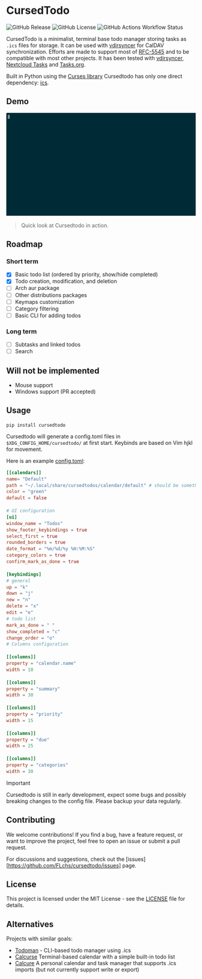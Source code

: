 # CursedTodo

![GitHub Release](https://img.shields.io/github/v/release/flchs/cursedtodo?include_prereleases)
![GitHub License](https://img.shields.io/github/license/flchs/cursedtodo)
![GitHub Actions Workflow Status](https://img.shields.io/github/actions/workflow/status/flchs/cursedtodo/release.yml)

CursedTodo is a minimalist, terminal base todo manager storing tasks as `.ics` files for storage.
It can be used with [vdirsyncer](http://vdirsyncer.pimutils.org) for CalDAV synchronization. Efforts are made to support most of [RFC-5545](https://icalendar.org/RFC-Specifications/iCalendar-RFC-5545/) and to be compatible with most other projects.
It has been tested with [vdirsyncer](http://vdirsyncer.pimutils.org), [Nextcloud Tasks](https://apps.nextcloud.com/apps/tasks) and [Tasks.org](https://tasks.org/).

Built in Python using the [Curses library](https://docs.python.org/3.13/library/curses.html) Cursedtodo has only one direct dependency: [ics](https://github.com/ics-py/ics-py).

## Demo

![demo of cursedtodo](demo.gif "Demo")
> Quick look at Cursedtodo in action.

## Roadmap

### Short term

- [x] Basic todo list (ordered by priority, show/hide completed)
- [x] Todo creation, modification, and deletion
- [ ] Arch aur package
- [ ] Other distributions packages
- [ ] Keymaps customization
- [ ] Category filtering
- [ ] Basic CLI for adding todos

### Long term

- [ ] Subtasks and linked todos
- [ ] Search

## Will not be implemented

- Mouse support
- Windows support (PR accepted)

## Usage

```
pip install cursedtodo
```

Cursedtodo will generate a config.toml files in `$XDG_CONFIG_HOME/cursedtodo/` at first start.
Keybinds are based on Vim hjkl for movement.

Here is an example [config.toml](./src/cursedtodo/config/default_config.toml):

``` toml
[[calendars]]
name= "Default"
path = "~/.local/share/cursedtodos/calendar/default" # should be something like ~/.local/share/vdirsyncer/calendar/work if you are using vdirsyncer
color = "green"
default = false

# UI configuration
[ui]
window_name = "Todos"
show_footer_keybindings = true
select_first = true
rounded_borders = true
date_format = "%m/%d/%y %H:%M:%S"
category_colors = true
confirm_mark_as_done = true

[keybindings]
# general
up = "k"
down = "j"
new = "n"
delete = "x"
edit = "e"
# todo list
mark_as_done = " "
show_completed = "c"
change_order = "o"
# Columns configuration

[[columns]]
property = "calendar.name"
width = 10

[[columns]]
property = "summary"
width = 30

[[columns]]
property = "priority"
width = 15

[[columns]]
property = "due"
width = 25

[[columns]]
property = "categories"
width = 30
```

> [!IMPORTANT]  
> Cursedtodo is still in early development, expect some bugs and possibly breaking changes to the
> config file. Please backup your data regularly.

## Contributing

We welcome contributions! If you find a bug, have a feature request, or want to improve the project, feel free to open an issue or submit a pull request.

For discussions and suggestions, check out the [issues][https://github.com/FLchs/cursedtodo/issues] page.

## License

This project is licensed under the MIT License - see the [LICENSE](LICENSE) file for details.

## Alternatives

Projects with similar goals:

- [Todoman](https://github.com/pimutils/todoman) - CLI-based todo manager using .ics
- [Calcurse](https://calcurse.org/) Terminal-based calendar with a simple built-in todo list
- [Calcure](https://github.com/anufrievroman/calcure) A personal calendar and task manager that supports .ics imports (but not currently support write or export)
